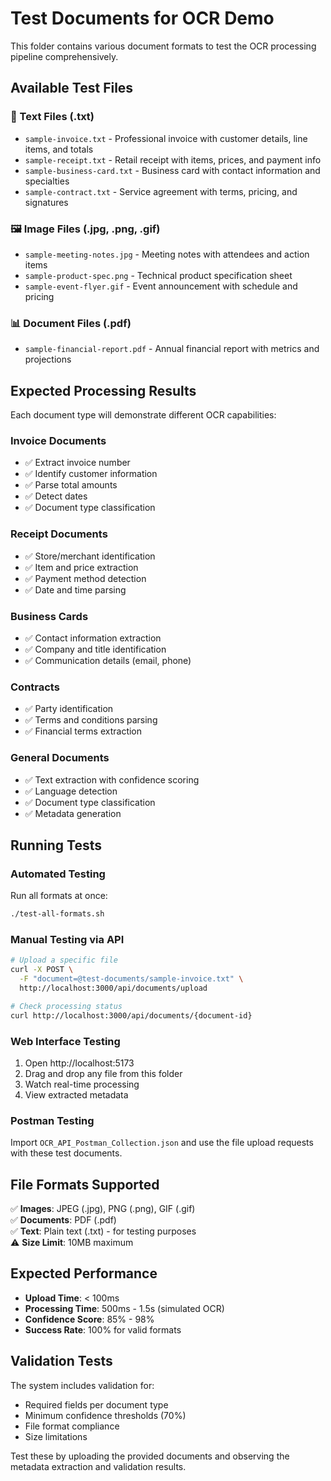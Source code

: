 # Test Documents for OCR Demo

This folder contains various document formats to test the OCR processing pipeline comprehensively.

## Available Test Files

### 📄 Text Files (.txt)

- `sample-invoice.txt` - Professional invoice with customer details, line items, and totals
- `sample-receipt.txt` - Retail receipt with items, prices, and payment info
- `sample-business-card.txt` - Business card with contact information and specialties
- `sample-contract.txt` - Service agreement with terms, pricing, and signatures

### 🖼️ Image Files (.jpg, .png, .gif)

- `sample-meeting-notes.jpg` - Meeting notes with attendees and action items
- `sample-product-spec.png` - Technical product specification sheet
- `sample-event-flyer.gif` - Event announcement with schedule and pricing

### 📊 Document Files (.pdf)

- `sample-financial-report.pdf` - Annual financial report with metrics and projections

## Expected Processing Results

Each document type will demonstrate different OCR capabilities:

### Invoice Documents

- ✅ Extract invoice number
- ✅ Identify customer information
- ✅ Parse total amounts
- ✅ Detect dates
- ✅ Document type classification

### Receipt Documents

- ✅ Store/merchant identification
- ✅ Item and price extraction
- ✅ Payment method detection
- ✅ Date and time parsing

### Business Cards

- ✅ Contact information extraction
- ✅ Company and title identification
- ✅ Communication details (email, phone)

### Contracts

- ✅ Party identification
- ✅ Terms and conditions parsing
- ✅ Financial terms extraction

### General Documents

- ✅ Text extraction with confidence scoring
- ✅ Language detection
- ✅ Document type classification
- ✅ Metadata generation

## Running Tests

### Automated Testing

Run all formats at once:

```bash
./test-all-formats.sh
```

### Manual Testing via API

```bash
# Upload a specific file
curl -X POST \
  -F "document=@test-documents/sample-invoice.txt" \
  http://localhost:3000/api/documents/upload

# Check processing status
curl http://localhost:3000/api/documents/{document-id}
```

### Web Interface Testing

1. Open http://localhost:5173
2. Drag and drop any file from this folder
3. Watch real-time processing
4. View extracted metadata

### Postman Testing

Import `OCR_API_Postman_Collection.json` and use the file upload requests with these test documents.

## File Formats Supported

✅ **Images**: JPEG (.jpg), PNG (.png), GIF (.gif)  
✅ **Documents**: PDF (.pdf)  
✅ **Text**: Plain text (.txt) - for testing purposes  
⚠️ **Size Limit**: 10MB maximum

## Expected Performance

- **Upload Time**: < 100ms
- **Processing Time**: 500ms - 1.5s (simulated OCR)
- **Confidence Score**: 85% - 98%
- **Success Rate**: 100% for valid formats

## Validation Tests

The system includes validation for:

- Required fields per document type
- Minimum confidence thresholds (70%)
- File format compliance
- Size limitations

Test these by uploading the provided documents and observing the metadata extraction and validation results.
